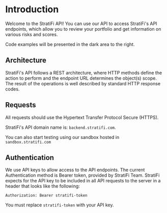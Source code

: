 # Introduction

Welcome to the StratiFi API! You can use our API to access StratiFi's API endpoints, which allow you to review your portfolio and get information on various risks and scores.

Code examples will be presented in the dark area to the right.

## Architecture

StratiFi's API follows a REST architecture, where HTTP methods define the action to perform and the endpoint URL determines the object(s) scope. The result of the operations is well described by standard HTTP response codes.

## Requests

All requests should use the Hypertext Transfer Protocol Secure (HTTPS).

StratiFi's API domain name is: `backend.stratifi.com`.

You can also start testing using our sandbox hosted in `sandbox.stratifi.com`

## Authentication

We use API keys to allow access to the API endpoints. The current Authentication method is Bearer token, provided by StratiFi Team. StratiFi expects for the API key to be included in all API requests to the server in a header that looks like the following:

`Authorization: Bearer stratifi-token`

<aside class="notice">
You must replace <code>stratifi-token</code> with your API key.
</aside>
